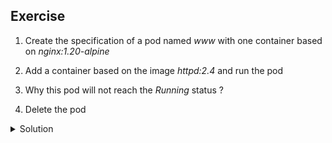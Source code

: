## Exercise

1. Create the specification of a pod named *www* with one container based on *nginx:1.20-alpine*

2. Add a container based on the image *httpd:2.4* and run the pod

3. Why this pod will not reach the *Running* status ?

4. Delete the pod

<details>
  <summary markdown="span">Solution</summary>

1. Create the specification of a pod with one container based on *nginx:1.20-alpine*

```
k run www --image=nginx:1.20-alpine --dry-run=client -o yaml > pod.yaml
```

2. Add a container based on the image *httpd:2.4* and run the pod

Adding a second container in the list:

```
apiVersion: v1
kind: Pod
metadata:
  labels:
    run: www
  name: www
spec:
  containers:
  - image: nginx:1.20-alpine
    name: nginx
  - image: httpd:2.4
    name: apache
```

Creation of the pod

```
k apply -f pod.yaml
```

Get the status of the pod

```
k get po -l run=www
NAME   READY   STATUS             RESTARTS     AGE
www    1/2     CrashLoopBackOff   1 (5s ago)   11s
```

3. Why this pod will not reach the *Running* status ?

Containers of a same pod cannot listen on the same port (80 in this exemple)

The logs of the nginx container indicates it started correctly:

```
k logs www -c nginx
/docker-entrypoint.sh: /docker-entrypoint.d/ is not empty, will attempt to perform configuration
/docker-entrypoint.sh: Looking for shell scripts in /docker-entrypoint.d/
/docker-entrypoint.sh: Launching /docker-entrypoint.d/10-listen-on-ipv6-by-default.sh
10-listen-on-ipv6-by-default.sh: info: Getting the checksum of /etc/nginx/conf.d/default.conf
10-listen-on-ipv6-by-default.sh: info: Enabled listen on IPv6 in /etc/nginx/conf.d/default.conf
/docker-entrypoint.sh: Launching /docker-entrypoint.d/20-envsubst-on-templates.sh
/docker-entrypoint.sh: Launching /docker-entrypoint.d/30-tune-worker-processes.sh
/docker-entrypoint.sh: Configuration complete; ready for start up
2022/03/28 14:49:03 [notice] 1#1: using the "epoll" event method
2022/03/28 14:49:03 [notice] 1#1: nginx/1.20.2
2022/03/28 14:49:03 [notice] 1#1: built by gcc 10.3.1 20210424 (Alpine 10.3.1_git20210424)
2022/03/28 14:49:03 [notice] 1#1: OS: Linux 5.4.0-105-generic
2022/03/28 14:49:03 [notice] 1#1: getrlimit(RLIMIT_NOFILE): 1048576:1048576
2022/03/28 14:49:03 [notice] 1#1: start worker processes
2022/03/28 14:49:03 [notice] 1#1: start worker process 33
2022/03/28 14:49:03 [notice] 1#1: start worker process 34
```

The logs of the apache container indicates it cannot start as the port 80 is already used:

```
k logs www -c  apache
AH00558: httpd: Could not reliably determine the server's fully qualified domain name, using 10.32.0.6. Set the 'ServerName' directive globally to suppress this message
(98)Address already in use: AH00072: make_sock: could not bind to address [::]:80
(98)Address already in use: AH00072: make_sock: could not bind to address 0.0.0.0:80
no listening sockets available, shutting down
AH00015: Unable to open logs
```

4. Delete the pod

```
k delete po/www
```

</details>

